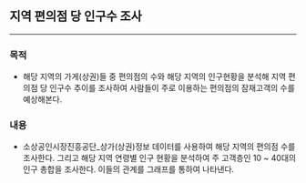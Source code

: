 ## 지역 편의점 당 인구수 조사

************

### 목적
* 해당 지역의 가게(상권)들 중 편의점의 수와 해당 지역의 인구현황을 분석해 지역 편의점 당 인구수 추이를 조사하여 사람들이 주로 이용하는 편의점의 잠재고객의 수를 예상해본다.

### 내용
* 소상공인시장진흥공단_상가(상권)정보 데이터를 사용하여 해당 지역의 편의점 수를 조사한다. 그리고 해당 지역 연령별 인구 현황을 분석하여 주 고객층인 10 ~ 40대의 인구 총합을 조사한다. 이들의 관계를 그래프를 통하여 나타낸다.

